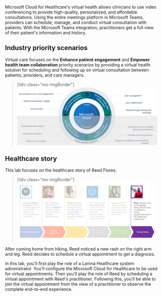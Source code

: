 Microsoft Cloud for Healthcare's virtual health allows clinicians to use video conferencing to provide high-quality, personalized, and affordable consultations. Using the entire meetings platform in Microsoft Teams, providers can schedule, manage, and conduct virtual consultation with patients. With the Microsoft Teams integration, practitioners get a full view of their patient's information and history.

## Industry priority scenarios

Virtual care focuses on the **Enhance patient engagement** and **Empower health team collaboration** priority scenarios by providing a virtual health solution for scheduling and following up on virtual consultation between patients, providers, and care managers.

> [!div class="mx-imgBorder"]
> [![Diagram showing enhance patient engagement priority scenario with capabilities highlighted.](../media/engage-collaboration.png)](../media/engage-collaboration.png#lightbox)

## Healthcare story

This lab focuses on the healthcare story of Reed Flores.

> [!div class="mx-imgBorder"]
> [![Diagram of healthcare data model basics with virtual consultation highlighted.](../media/virtual-visits.png)](../media/virtual-visits.png#lightbox)

After coming home from hiking, Reed noticed a new rash on the right arm and leg. Reed decides to schedule a virtual appointment to get a diagnosis.

In this lab, you'll first play the role of a Lamna Healthcare system administrator. You'll configure the Microsoft Cloud for Healthcare to be used for virtual appointments. Then you'll play the role of Reed by scheduling a virtual appointment with Reed's practitioner. Following this, you'll be able to join the virtual appointment from the view of a practitioner to observe the complete end-to-end experience.
